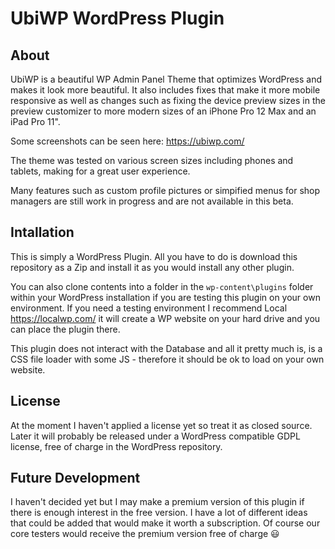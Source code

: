 
# <b>Ubi</b>WP WordPress Plugin

## About
UbiWP is a beautiful WP Admin Panel Theme that optimizes WordPress and makes it look more beautiful. It also includes fixes that make it more mobile responsive as well as changes such as fixing the device preview sizes in the preview customizer to more modern sizes of an iPhone Pro 12 Max and an iPad Pro 11".

Some screenshots can be seen here: https://ubiwp.com/

The theme was tested on various screen sizes including phones and tablets, making for a great user experience.

Many features such as custom profile pictures or simpified menus for shop managers are still work in progress and are not available in this beta.

## Intallation
This is simply a WordPress Plugin. All you have to do is download this repository as a Zip and install it as you would install any other plugin.

You can also clone contents into a folder in the `wp-content\plugins` folder within your WordPress installation if you are testing this plugin on your own environment. 
If you need a testing environment I recommend Local https://localwp.com/ it will create a WP website on your hard drive and you can place the plugin there.

This plugin does not interact with the Database and all it pretty much is, is a CSS file loader with some JS - therefore it should be ok to load on your own website. 

## License
At the moment I haven't applied a license yet so treat it as closed source. Later it will probably be released under a WordPress compatible GDPL license, free of charge in the WordPress repository.

## Future Development
I haven't decided yet but I may make a premium version of this plugin if there is enough interest in the free version. I have a lot of different ideas that could be added that would make it worth a subscription. Of course our core testers would receive the premium version free of charge :smiley:
